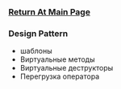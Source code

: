 ### [Return At Main Page](../README.md)

### Design Pattern

* шаблоны
* Виртуальные методы
* Виртуальные деструкторы
* Перегрузка оператора